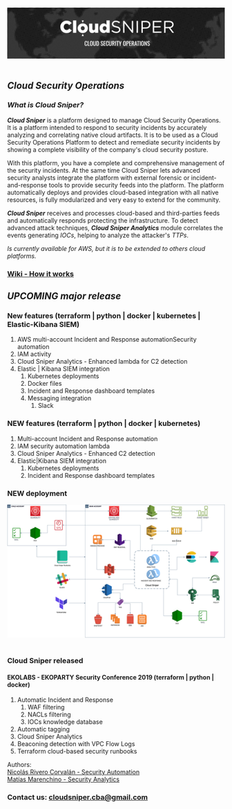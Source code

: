 ![alt text](images/logo.png "Cloud Sniper")
<br> </br>
## *Cloud Security Operations*

### *What is Cloud Sniper?*

***Cloud Sniper*** is a platform designed to manage Cloud Security Operations. It is a  platform intended to respond to security incidents by accurately analyzing and correlating native cloud artifacts. It is to be used as a Cloud Security Operations Platform to detect and remediate security incidents by showing a complete visibility of the company's cloud security posture.

With this platform, you have a complete and comprehensive management of the security incidents. At the same time Cloud Sniper lets advanced security analysts integrate the platform with external forensic or incident-and-response tools to provide security feeds into the platform. The platform automatically deploys and provides cloud-based integration with all native resources, is fully modularized and very easy to extend for the community.

***Cloud Sniper*** receives and processes cloud-based and third-parties feeds and automatically responds protecting the infrastructure. To detect advanced attack techniques, ***Cloud Sniper Analytics*** module correlates the events generating *IOCs*, helping to analyze the attacker's *TTPs*.

*Is currently available for AWS, but it is to be extended to others cloud platforms.*

### [Wiki - How it works](wiki/WIKI.md)

## *UPCOMING major release*

###  New features (terraform | python | docker | kubernetes | Elastic-Kibana SIEM)

1. AWS multi-account Incident and Response automationSecurity automation
2. IAM activity
3. Cloud Sniper Analytics - Enhanced lambda for C2 detection
4. Elastic | Kibana SIEM integration
   1. Kubernetes deployments
   2. Docker files
   3. Incident and Response dashboard templates
   4. Messaging integration
      1. Slack

### NEW features (terraform | python | docker | kubernetes)

1.  Multi-account Incident and Response automation
2.  IAM security automation lambda
3.  Cloud Sniper Analytics - Enhanced C2 detection
4.  Elastic|Kibana SIEM integration
    1. Kubernetes deployments
    2. Incident and Response dashboard templates

### NEW deployment

![alt text](images/upcoming_deployment.png "Cloud Sniper")<br> </br>

### Cloud Sniper released

####  EKOLABS - EKOPARTY Security Conference 2019 (terraform | python | docker)
1.  Automatic Incident and Response
    1.  WAF filtering
    2.  NACLs filtering
    3.  IOCs knowledge database
2.  Automatic tagging
3.  Cloud Sniper Analytics
4.  Beaconing detection with VPC Flow Logs
5.  Terraform cloud-based security runbooks

Authors:  
[Nicolás Rivero Corvalán - Security Automation](https://www.linkedin.com/in/riveronicolas/)  
[Matías Marenchino - Security Analytics](https://www.linkedin.com/in/mlmarenchino/)

### Contact us: <cloudsniper.cba@gmail.com>
